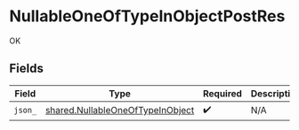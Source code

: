 # NullableOneOfTypeInObjectPostRes

OK


## Fields

| Field                                                                                | Type                                                                                 | Required                                                                             | Description                                                                          |
| ------------------------------------------------------------------------------------ | ------------------------------------------------------------------------------------ | ------------------------------------------------------------------------------------ | ------------------------------------------------------------------------------------ |
| `json_`                                                                              | [shared.NullableOneOfTypeInObject](../../models/shared/nullableoneoftypeinobject.md) | :heavy_check_mark:                                                                   | N/A                                                                                  |